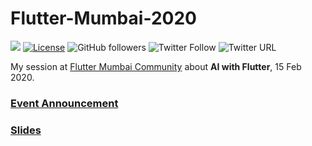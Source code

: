 # Flutter-Mumbai-2020

[![](https://img.shields.io/badge/Rishit-Dagli-brightgreen.svg?colorB=00ff00)](https://www.rishit.tech)
[![License](https://img.shields.io/badge/License-Apache%202.0-blue.svg)](https://opensource.org/licenses/Apache-2.0)
![GitHub followers](https://img.shields.io/github/followers/Rishit-dagli?style=social)
![Twitter Follow](https://img.shields.io/twitter/follow/rishit_dagli?style=social)
![Twitter URL](https://img.shields.io/twitter/url?style=social&url=https%3A%2F%2Fgithub.com%2FRishit-dagli%2FFace-Recognition_Flutter)

My session at [Flutter Mumbai Community](https://www.meetup.com/Mumbai-Flutter/) about **AI with Flutter**, 15 Feb 2020.

### [Event Announcement](https://www.meetup.com/Mumbai-Flutter/events/268650815/)

### [Slides](https://github.com/Rishit-dagli/Face-Recognition_Flutter/blob/master/talk/AI%20with%20Flutter.pdf)
